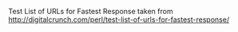 Test List of URLs for Fastest Response
taken from http://digitalcrunch.com/perl/test-list-of-urls-for-fastest-response/

